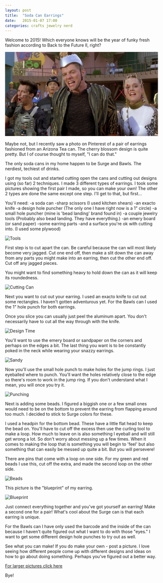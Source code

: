```yaml
---
layout: post
title:  "Soda Can Earrings"
date:   2015-01-07 17:00
categories: crafts jewelry nerd  
---
```


Welcome to 2015! Which everyone knows will be the year of funky fresh fashion according to Back to the Future II, right? 

![Pic of fashion in BBF2](/assets/images/sce-btf.jpg)

Maybe not, but I recently saw a photo on Pinterest of a pair of earrings fashioned from an Arizona Tea can. The cherry blossom design is quite pretty. But I of course thought to myself, "I can do that."

The only soda cans in my home happen to be Surge and Bawls. The nerdiest, techiest of drinks. 

I got my tools out and started cutting open the cans and cutting out designs using (so far) 2 techniques. I made 3 different types of earrings. I took some pictures showing the first pair I made, so you can make your own! The other 2 types are done the same except one step. I'll get to that, but first...

You'll need:
-a soda can
-sharp scissors (I used kitchen shears) 
-an exacto knife
-a design hole puncher (The only one I have right now is a 1" circle)
-a small hole puncher (mine is 'bead landing' brand found in) 
-a couple jewelry tools (Probably also bead landing. They have everything.)
-an emery board (or sand paper)
-some earring parts
-and a surface you're ok with cutting into. (I used some plywood)

![Tools]()

First step is to cut apart the can. Be careful because the can will most likely become very jagged. Cut one end off, then make a slit down the can away from any parts you might make into an earring, then cut the other end off. Cut off any jagged pieces.

You might want to find something heavy to hold down the can as it will keep its roundedness.

![Cutting Can]()

Next you want to cut out your earring. I used an exacto knife to cut out some rectangles. I haven't gotten adventurous yet. For the Bawls can I used the 1" hole punch for both earrings. 

Once you slice you can usually just peel the aluminum apart. You don't necessarily have to cut all the way through with the knife. 

![Design Time]()

You'll want to use the emery board or sandpaper on the corners and perhaps on the edges a bit. The last thing you want is to be constantly poked in the neck while wearing your snazzy earrings. 

![Sandy]()

Now you'll use the small hole punch to make holes for the jump rings. I just eyeballed where to punch. You'll want the holes relatively close to the edge so there's room to work in the jump ring. If you don't understand what I mean, you will once you try it. 

![Punching]()

Next is adding some beads. I figured a biggish one or a few small ones would need to be on the bottom to prevent the earring from flapping around too much. I decided to stick to Surge colors for these. 

I used a headpin for the bottom bead. These have a little flat head to keep the bead on. You'll have to cut off the excess then use the curling tool to make a loop. How much to leave on is also something I eyeball and will still get wrong a lot. So don't worry about messing up a few times. When it comes to making the loop that is something you will begin to 'feel' but also something that can easily be messed up quite a bit. But you will persevere! 

There are pins that come with a loop on one side. For my green and red beads I use this, cut off the extra, and made the second loop on the other side.

![Beads]()

This picture is the "blueprint" of my earring.

![Blueprint]()
 
Just connect everything together and you've got yourself an earring! Make a second one for a pair! What's cool about the Surge can is that each earring is unique. 

For the Bawls can I have only used the barcode and the inside of the can because I haven't quite figured out what I want to do with those "eyes." I want to get some different design hole punches to try out as well. 

See what you can make! If you do make your own - post a picture. I love seeing how different people come up with different designs and ideas on how to go about doing something. Perhaps you've figured out a better way. 

[For larger pictures click here](http://imgur.com/a/dUgm7) 

Bye!

